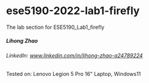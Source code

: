 # ese5190-2022-lab1-firefly
The lab section for ESE5190_Lab1_firefly  
##### Lihong Zhao  
###### LinkedIn: www.linkedin.com/in/lihong-zhao-a24789224  
  Tested on: Lenovo Legion 5 Pro 16" Laptop, Windows11  
